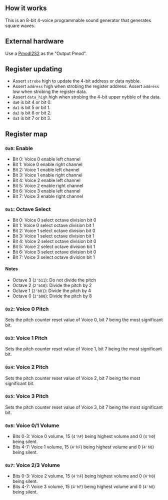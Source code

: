 <!---

This file is used to generate your project datasheet. Please fill in the information below and delete any unused
sections.

You can also include images in this folder and reference them in the markdown. Each image must be less than
512 kb in size, and the combined size of all images must be less than 1 MB.
-->

## How it works

This is an 8-bit 4-voice programmable sound generator that generates square waves.

## External hardware

Use a [PmodI2S2][pmodi2s2] as the "Output Pmod".

[pmodi2s2]: https://digilent.com/reference/pmod/pmodi2s2/reference-manual

## Register updating

- Assert `strobe` high to update the 4-bit address or data nybble.
- Assert `address` high when strobing the register address. Assert `address` low when strobing the register data.
- Assert `data_high` high when strobing the 4-bit upper nybble of the data. 
- `da0` is bit 4 or bit 0.
- `da1` is bit 5 or bit 1.
- `da2` is bit 6 or bit 2.
- `da3` is bit 7 or bit 3.

## Register map

### `0x0`: Enable
- Bit 0: Voice 0 enable left channel
- Bit 1: Voice 0 enable right channel
- Bit 2: Voice 1 enable left channel
- Bit 3: Voice 1 enable right channel
- Bit 4: Voice 2 enable left channel
- Bit 5: Voice 2 enable right channel
- Bit 6: Voice 3 enable left channel
- Bit 7: Voice 3 enable right channel
### `0x1`: Octave Select
- Bit 0: Voice 0 select octave division bit 0
- Bit 1: Voice 0 select octave division bit 1
- Bit 2: Voice 1 select octave division bit 0
- Bit 3: Voice 1 select octave division bit 1
- Bit 4: Voice 2 select octave division bit 0
- Bit 5: Voice 2 select octave division bit 1
- Bit 6: Voice 3 select octave division bit 0
- Bit 7: Voice 3 select octave division bit 1
#### Notes
- Octave 3 (`2'b11`): Do not divide the pitch
- Octave 2 (`2'b10`): Divide the pitch by 2
- Octave 1 (`2'b01`): Divide the pitch by 4
- Octave 0 (`2'b00`): Divide the pitch by 8
### `0x2`: Voice 0 Pitch
Sets the pitch counter reset value of Voice 0, bit 7 being the most significant bit.
### `0x3`: Voice 1 Pitch
Sets the pitch counter reset value of Voice 1, bit 7 being the most significant bit.
### `0x4`: Voice 2 Pitch
Sets the pitch counter reset value of Voice 2, bit 7 being the most significant bit.
### `0x5`: Voice 3 Pitch
Sets the pitch counter reset value of Voice 3, bit 7 being the most significant bit.
### `0x6`: Voice 0/1 Volume
- Bits 0-3: Voice 0 volume, 15 (`4'hF`) being highest volume and 0 (`4'h0`) being silent.
- Bits 4-7: Voice 1 volume, 15 (`4'hF`) being highest volume and 0 (`4'h0`) being silent.
### `0x7`: Voice 2/3 Volume
- Bits 0-3: Voice 2 volume, 15 (`4'hF`) being highest volume and 0 (`4'h0`) being silent.
- Bits 4-7: Voice 3 volume, 15 (`4'hF`) being highest volume and 0 (`4'h0`) being silent.